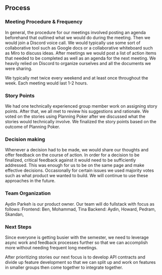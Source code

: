## Process
### Meeting Procedure & Frequency
In general, the procedure for our meetings involved posting an agenda beforehand that outlined what we would do during the meeting. Then we would join a Discord voice call. We would typically use some sort of collaborative tool such as Google docs or a collaborative whiteboard such as Miro to discuss ideas.  After meetings we would post a list of action items that needed to be completed as well as an agenda for the next meeting. We heavily relied on Discord to organize ourselves and all the documents we were sharing.

We typically met twice every weekend and at least once throughout the week. Each meeting would last 1-2 hours.
### Story Points
We had one technically experienced group member work on assigning story points. After that, we all met to review his suggestions and rationale. We voted on the stories using Planning Poker after we discussed what the stories would technically involve. We finalized the story points based on the outcome of Planning Poker.
### Decision making
Whenever a decision had to be made, we would share our thoughts and offer feedback on the course of action. In order for a decision to be finalized, critical feedback against it would need to be sufficiently addressed. This was enough for us to be on the same page and make effective decisions. Occasionally for certain issues we used majority votes such as what product we wanted to build. We will continue to use these approaches in the future.
### Team Organization
Aydin Parkeh is our product owner. 
Our team will do fullstack with focus as follows:
Frontend: Ben, Mohammad, Tina
Backend: Aydin, Howard, Pedram, Skandan, 

### Next Steps
Since everyone is getting busier with the semester, we need to leverage async work and feedback processes further so that we can accomplish more without needing frequent long meetings. 


After prioritizing stories our next focus is to develop API contracts and divide up feature development so that we can split up and work on features in smaller groups then come together to integrate together.
